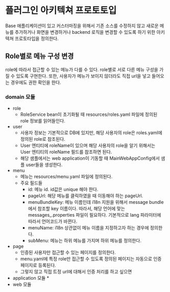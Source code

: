 # 플러그인 아키텍쳐 프로토토입

Base 애플리케이션이 있고 커스터마징을 위해서 기존 소스를 수정하지 않고 새로운 메뉴를 추가하거나 화면을 변경하거나 backend 로직을 변경할 수 있도록 하기 위한 아키텍쳐 프로토타입을 정의한다.

## Role별로 메뉴 구성 변경
role에 따라서 접근할 수 있는 메뉴가 다를 수 있다. role별로 서로 다른 메뉴 구성을 가질 수 있도록 구현한다.
또한, 사용자가 메뉴가 보이지 않더라도 직접 url을 넣고 들어오는 경우에도 권한 확인을 한다.
### domain 모듈
* role
  * RoleService bean이 초기화될 때 resources/roles.yaml 파일에 정의된 role 정보를 읽어들인다.
* user
  * 사용자 정보는 기본적으로 DB에 있지만, 해당 사용자의 role은 roles.yaml에 정의된 role로 참조된다.
  * User 엔티티에 roleName이 있으며 해당 사용자의 role을 알기 위해서는 User 엔티티의 roleName 필드를 참조하면 된다.
  * 해당 샘플에서는 web application이 기동할 때 MainWebAppConfig에서 샘플 user들을 생성한다.
* menu
  * 메뉴는 resources/menu.yaml 파일에 정의된다.
  * 주요 필드들
    * id: 메뉴 id. id값은 unique 해야 한다.
    * pageUrl: 해당 메뉴를 클릭하였을 때 이동해야 하는 pageUrl.
    * menuBundleKey: 메뉴 이름인데 i18n 지원을 위해서 message bundle에서 참조할 key 이름이다. 따라서, 해당 언어에 맞는 messages_<lang>.properties 파일이 필요하다. 기본적으로 lang 파라미터에 따라서 언어코드가 바뀐다.
    * menuName: i18n 상관없이 메뉴 이름을 지정하고자 하는 경우에 정의한다.  
    * subMenu: 메뉴는 하위 메뉴를 가지며 하위 메뉴를 정의한다.
* page
  * 인증된 사용자만 접근할 수 있는 페이지를 정의한다.
  * menu.yaml에 특정 role만 접근할 수 있도록 정의된 페이지는 자동으로 인증 페이지로 등록된다.
  * 그렇지 않고 직접 트정 url에 대해서 인증 처리를 하고 싶으면 
* application 모듈
  * 
* web 모듈